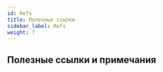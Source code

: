 ```yaml
---
id: Refs
title: Полезные ссылки
sidebar_label: Refs
weight: 7
---
```


## Полезные ссылки и примечания

